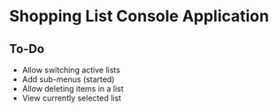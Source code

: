 # Shopping List Console Application
## To-Do
- Allow switching active lists
- Add sub-menus (started)
- Allow deleting items in a list
- View currently selected list